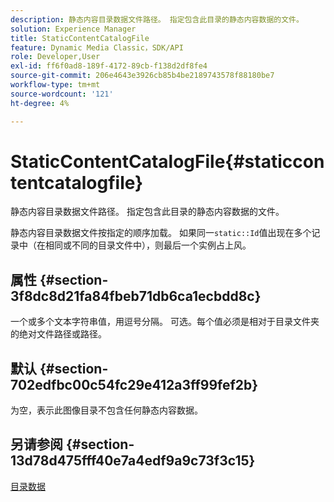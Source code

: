 ```yaml
---
description: 静态内容目录数据文件路径。 指定包含此目录的静态内容数据的文件。
solution: Experience Manager
title: StaticContentCatalogFile
feature: Dynamic Media Classic，SDK/API
role: Developer,User
exl-id: ff6f0ad8-189f-4172-89cb-f138d2df8fe4
source-git-commit: 206e4643e3926cb85b4be2189743578f88180be7
workflow-type: tm+mt
source-wordcount: '121'
ht-degree: 4%

---
```


# StaticContentCatalogFile{#staticcontentcatalogfile}

静态内容目录数据文件路径。 指定包含此目录的静态内容数据的文件。

静态内容目录数据文件按指定的顺序加载。 如果同一`static::Id`值出现在多个记录中（在相同或不同的目录文件中），则最后一个实例占上风。

## 属性 {#section-3f8dc8d21fa84fbeb71db6ca1ecbdd8c}

一个或多个文本字符串值，用逗号分隔。 可选。每个值必须是相对于目录文件夹的绝对文件路径或路径。

## 默认 {#section-702edfbc00c54fc29e412a3ff99fef2b}

为空，表示此图像目录不包含任何静态内容数据。

## 另请参阅 {#section-13d78d475fff40e7a4edf9a9c73f3c15}

[目录数据](../../../../../is-api/image-catalog/image-serving-api-ref/c-image-catalog-reference/c-overview/c-catalog-data-fields/c-catalog-data-fields.md#concept-b19581028ec44f98b9f5943624403d29)
